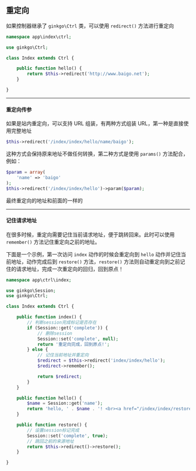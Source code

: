 ## 重定向

如果控制器继承了 `ginkgo\Ctrl` 类，可以使用 `redirect()` 方法进行重定向

``` php
namespace app\index\ctrl;

use ginkgo\Ctrl;

class Index extends Ctrl {

    public function hello() {
        return $this->redirect('http://www.baigo.net');
    }

}
```

----------

#### 重定向传参

如果是站内重定向，可以支持 URL 组装，有两种方式组装 URL，第一种是直接使用完整地址

``` php
$this->redirect('/index/index/hello/name/baigo');
```

这种方式会保持原来地址不做任何转换，第二种方式是使用 `params()` 方法配合，例如：

``` php
$param = array(
    'name' => 'baigo'
);
$this->redirect('/index/index/hello')->param($param);
```

最终重定向的地址和前面的一样的

----------

#### 记住请求地址

在很多时候，重定向需要记住当前请求地址，便于跳转回来。此时可以使用 `remember()` 方法记住重定向之前的地址。

下面是一个示例，第一次访问 `index` 动作的时候会重定向到 `hello` 动作并记住当前地址，动作完成后到 `restore()` 方法，`restore()` 方法则自动重定向到之前记住的请求地址，完成一次重定向的回归，回到原点！

``` php
namespace app\ctrl\index;

use ginkgo\Session;
use ginkgo\Ctrl;

class Index extends Ctrl {

    public function index() {
        // 判断session完成标记是否存在
        if (Session::get('complete')) {
            // 删除session
            Session::set('complete', null);
            return '重定向完成，回到原点!';
        } else {
            // 记住当前地址并重定向
            $redirect = $this->redirect('index/index/hello');
            $redirect->remember();

            return $redirect;
        }
    }

    public function hello() {
        $name = Session::get('name');
        return 'hello, ' . $name . '! <br><a href="/index/index/restore">点击回到来源地址</a>';
    }

    public function restore() {
        // 设置session标记完成
        Session::set('complete', true);
        // 跳回之前的来源地址
        return $this->redirect()->restore();
    }

}
```
